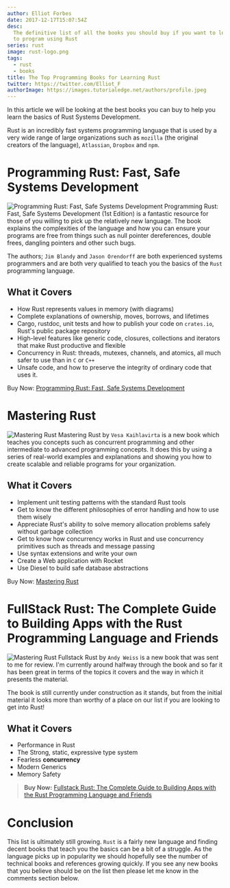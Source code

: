 ```yaml
---
author: Elliot Forbes
date: 2017-12-17T15:07:54Z
desc:
  The definitive list of all the books you should buy if you want to learn how
  to program using Rust
series: rust
image: rust-logo.png
tags:
  - rust
  - books
title: The Top Programming Books for Learning Rust
twitter: https://twitter.com/Elliot_F
authorImage: https://images.tutorialedge.net/authors/profile.jpeg
---
```


<!-- TODO: Add 2 more books -->

In this article we will be looking at the best books you can buy to help you
learn the basics of Rust Systems Development.

Rust is an incredibly fast systems programming language that is used by a very
wide range of large organizations such as `mozilla` (the original creators of the
language), `Atlassian`, `Dropbox` and `npm`.

# Programming Rust: Fast, Safe Systems Development

<p><img alt="Programming Rust: Fast, Safe Systems Development" src="https://images.tutorialedge.net/books/programming-rust.jpg" class="book-img" /> Programming Rust: Fast, Safe Systems Development (1st Edition) is a fantastic resource for those of you willing to pick up the relatively new language. The book explains the complexities of the language and how you can ensure your programs are free from things such as null pointer dereferences, double frees, dangling pointers and other such bugs. </p>

The authors; `Jim Blandy` and `Jason Orendorff` are both experienced systems
programmers and are both very qualified to teach you the basics of the `Rust`
programming language.

## What it Covers

- How Rust represents values in memory (with diagrams)
- Complete explanations of ownership, moves, borrows, and lifetimes
- Cargo, rustdoc, unit tests and how to publish your code on `crates.io`, Rust's
  public package repository
- High-level features like generic code, closures, collections and iterators
  that make Rust productive and flexible
- Concurrency in Rust: threads, mutexes, channels, and atomics, all much safer
  to use than in `C` or `C++`
- Unsafe code, and how to preserve the integrity of ordinary code that uses it.

<div class="amazon-link">Buy Now: <a href="http://amzn.to/2yLQ8iQ">Programming Rust: Fast, Safe Systems Development</a></div>

# Mastering Rust

<p><img alt="Mastering Rust" src="https://images.tutorialedge.net/books/mastering-rust.jpg" class="book-img" /> Mastering Rust by <code>Vesa Kaihlavirta</code> is a new book which teaches you concepts such as concurrent programming and other intermediate to advanced programming concepts. It does this by using a series of real-world examples and explanations and showing you how to create scalable and reliable programs for your organization.</p>

## What it Covers

- Implement unit testing patterns with the standard Rust tools
- Get to know the different philosophies of error handling and how to use them
  wisely
- Appreciate Rust's ability to solve memory allocation problems safely without
  garbage collection
- Get to know how concurrency works in Rust and use concurrency primitives such
  as threads and message passing
- Use syntax extensions and write your own
- Create a Web application with Rocket
- Use Diesel to build safe database abstractions

<div class="amazon-link">Buy Now: <a href="http://amzn.to/2kDALno">Mastering Rust</a></div>

# FullStack Rust: The Complete Guide to Building Apps with the Rust Programming Language and Friends

<p><img alt="Mastering Rust" src="https://images.tutorialedge.net/books/fullstack-rust.jpg" class="book-img" /> Fullstack Rust by <code>Andy Weiss</code> is a new book that was sent to me for review. I'm currently around halfway through the book and so far it has been great in terms of the topics it covers and the way in which it presents the material.</p>

The book is still currently under construction as it stands, but from the initial material it looks more than worthy of a place on our list if you are looking to get into Rust!

## What it Covers

- Performance in Rust
- The Strong, static, expressive type system
- Fearless **concurrency**
- Modern Generics
- Memory Safety

> **Buy Now:** [Fullstack Rust: The Complete Guide to Building Apps with the Rust Programming Language and Friends](https://gumroad.com/discover?query=fullstack%20rust#fBHCs)

# Conclusion

This list is ultimately still growing. `Rust` is a fairly new language and
finding decent books that teach you the basics can be a bit of a struggle. As
the language picks up in popularity we should hopefully see the number of
technical books and references growing quickly. If you see any new books that
you believe should be on the list then please let me know in the comments
section below.
